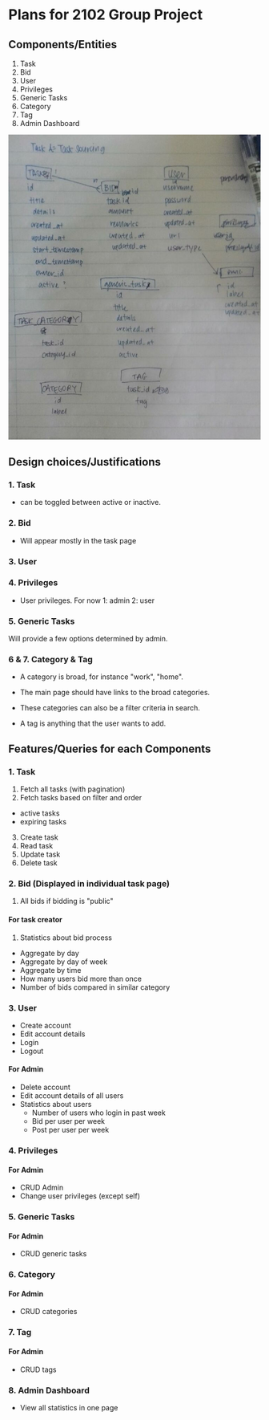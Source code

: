 # Plans for 2102 Group Project

## Components/Entities

1. Task
2. Bid
3. User
4. Privileges
5. Generic Tasks
6. Category
7. Tag
8. Admin Dashboard

![Schema](schemasketch.jpg "Schema")

## Design choices/Justifications

### 1. Task

- can be toggled between active or inactive.

### 2. Bid

- Will appear mostly in the task page

### 3. User

### 4. Privileges
- User privileges. For now 1: admin 2: user

### 5. Generic Tasks

Will provide a few options determined by admin.

### 6 & 7. Category & Tag

- A category is broad, for instance "work", "home".

- The main page should have links to the broad categories.

- These categories can also be a filter criteria in search.

- A tag is anything that the user wants to add.

## Features/Queries for each Components

### 1. Task

1. Fetch all tasks (with pagination)
2. Fetch tasks based on filter and order
  - active tasks
  - expiring tasks
3. Create task
4. Read task
5. Update task
6. Delete task

### 2. Bid (Displayed in individual task page)

1. All bids if bidding is "public"

#### For task creator

1. Statistics about bid process
  - Aggregate by day
  - Aggregate by day of week
  - Aggregate by time
  - How many users bid more than once
  - Number of bids compared in similar category

### 3. User
  - Create account
  - Edit account details
  - Login
  - Logout

#### For Admin
  - Delete account
  - Edit account details of all users
  - Statistics about users
    - Number of users who login in past week
    - Bid per user per week
    - Post per user per week

### 4. Privileges
#### For Admin
  - CRUD Admin
  - Change user privileges (except self)

### 5. Generic Tasks
#### For Admin
  - CRUD generic tasks

### 6. Category
#### For Admin
  - CRUD categories

### 7. Tag
#### For Admin
  - CRUD tags

### 8. Admin Dashboard
  - View all statistics in one page
